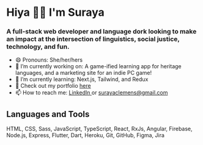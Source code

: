 <h1> Hiya 👋🏽 I'm Suraya </h1>

<h3>A full-stack web developer and language dork looking to make an impact at the intersection of linguistics, social justice, technology, and fun.</h3>

- 😄 Pronouns: She/her/hers
- 🔭 I’m currently working on: A game-ified learning app for heritage languages, and a marketing site for an indie PC game!
- 🌱 I’m currently learning: Next.js, Tailwind, and Redux
- 🎨 Check out my portfolio <a href="http://www.suraya.xyz/">here</a>
- 📫 How to reach me: <a href="https://www.linkedin.com/in/suraya-clemens/">LinkedIn </a>or surayaclemens@gmail.com

<h2>Languages and Tools</h2>
HTML, CSS, Sass, JavaScript, TypeScript, React, RxJs, Angular, Firebase, Node.js, Express, Flutter, Dart, Heroku, Git, GitHub, Figma, Jira
